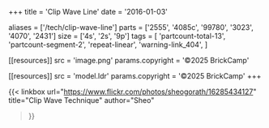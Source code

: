 +++
title = 'Clip Wave Line'
date  = '2016-01-03'

aliases = ['/tech/clip-wave-line']
parts = ['2555', '4085c', '99780', '3023', '4070', '2431']
size  = ['4s', '2s', '9p']
tags  = [
  'partcount-total-13',
  'partcount-segment-2',
  'repeat-linear',
  'warning-link_404',
]

[[resources]]
src              = 'image.png'
params.copyright = '©2025 BrickCamp'

[[resources]]
src              = 'model.ldr'
params.copyright = '©2025 BrickCamp'
+++

{{< linkbox
    url="https://www.flickr.com/photos/sheogorath/16285434127"
    title="Clip Wave Technique"
    author="Sheo"
>}}
